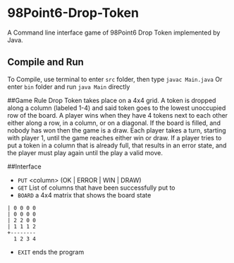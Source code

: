 # 98Point6-Drop-Token
A Command line interface game of 98Point6 Drop Token implemented by Java.

## Compile and Run
To Compile, use terminal to enter `src` folder, then type `javac Main.java`
Or enter `bin` folder and run `java Main` directly

##Game Rule
Drop Token takes place on a 4x4 grid. A token is dropped along a column (labeled 1-4) and said token goes to the lowest unoccupied row of the board. A player wins when they have 4 tokens next to each other either along a row, in a column, or on a diagonal. If the board is filled, and nobody has won then the game is a draw. Each player takes a turn, starting with player 1, until the game reaches either win or draw. If a player tries to put a token in a column that is already full, that results in an error state, and the player must play again until the play a valid move.

##Interface
- `PUT` \<column\> (OK | ERROR | WIN | DRAW)
- `GET` List of columns that have been successfully put to
- `BOARD` a 4x4 matrix that shows the board state
```
| 0 0 0 0
| 0 0 0 0
| 2 2 0 0
| 1 1 1 2
+--------
  1 2 3 4
```
- `EXIT` ends the program

